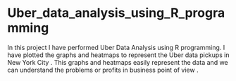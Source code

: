 # Uber_data_analysis_using_R_programming
In this project I have performed Uber Data Analysis using R programming. I have plotted the graphs and heatmaps to represent the Uber data pickups in New York City . This graphs and heatmaps easily represent the data and we can understand the problems or profits in business point of view .
